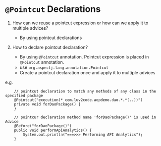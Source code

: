 # `@Pointcut` Declarations

1. How can we reuse a pointcut expression or how can we apply it to multiple advices?
    * By using pointcut declarations	

2. How to declare pointcut declaration?
    * By using `@Pointcut` annotation. Pointcut expression is placed in `@Pointcut` annotation.
    * use `org.aspectj.lang.annotation.Pointcut`
    * Create a pointcut declaration once and apply it to multiple advices

e.g.

~~~
	// pointcut declaration to match any methods of any class in the specified package
	@Pointcut("execution(* com.luv2code.aopdemo.dao.*.*(..))")
	private void forDaoPackage() {
	}
	
	// pointcur declaration method name 'forDaoPackage()' is used in Advice
	@Before("forDaoPackage()")
	public void performApiAnalytics() {
		System.out.println("===>>> Performing API Analytics");
	}
~~~